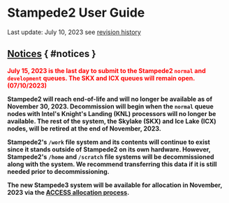 # Stampede2 User Guide
Last update: July 10, 2023 
see <a href="#history">revision history</a>
  
## [Notices](#notices) { #notices }

 

<span style="color:red; font-weight:bold">July 15, 2023 is the last day to submit to the Stampede2 `normal` and `development` queues. The SKX and ICX queues will remain open. (07/10/2023)</span>

**Stampede2 will reach end-of-life and will no longer be available as of November 30, 2023. Decommission will begin when the `normal` queue nodes with Intel's Knight's Landing (KNL) processors will no longer be available.  The rest of the system, the Skylake (SKX) and Ice Lake (ICX) nodes, will be retired at the end of November, 2023.**

**Stampede2's `/work` file system and its contents will continue to exist since it stands outside of Stampede2 on its own hardware. However, Stampede2's `/home` and `/scratch` file systems will be decommissioned along with the system.  We recommend transferring this data if it is still needed prior to decommissioning.**

**The new Stampede3 system will be available for allocation in November, 2023 via the [ACCESS allocation process](http://allocations.access-ci.org).**








